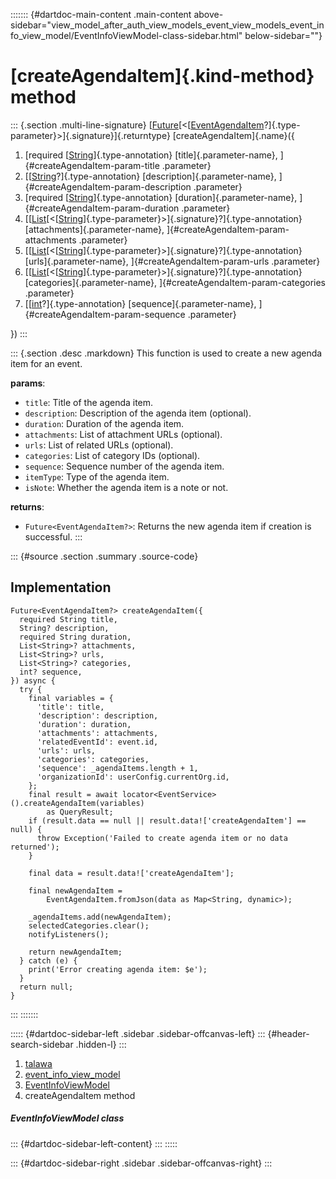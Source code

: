 ::::::: {#dartdoc-main-content .main-content above-sidebar="view_model_after_auth_view_models_event_view_models_event_info_view_model/EventInfoViewModel-class-sidebar.html" below-sidebar=""}
<div>

# [createAgendaItem]{.kind-method} method

</div>

::: {.section .multi-line-signature}
[[Future](https://api.flutter.dev/flutter/dart-core/Future-class.html)[\<[[EventAgendaItem](../../models_events_event_agenda_item/EventAgendaItem-class.html)?]{.type-parameter}\>]{.signature}]{.returntype}
[createAgendaItem]{.name}({

1.  [required
    [[String](https://api.flutter.dev/flutter/dart-core/String-class.html)]{.type-annotation}
    [title]{.parameter-name}, ]{#createAgendaItem-param-title
    .parameter}
2.  [[[String](https://api.flutter.dev/flutter/dart-core/String-class.html)?]{.type-annotation}
    [description]{.parameter-name},
    ]{#createAgendaItem-param-description .parameter}
3.  [required
    [[String](https://api.flutter.dev/flutter/dart-core/String-class.html)]{.type-annotation}
    [duration]{.parameter-name}, ]{#createAgendaItem-param-duration
    .parameter}
4.  [[[List](https://api.flutter.dev/flutter/dart-core/List-class.html)[\<[[String](https://api.flutter.dev/flutter/dart-core/String-class.html)]{.type-parameter}\>]{.signature}?]{.type-annotation}
    [attachments]{.parameter-name},
    ]{#createAgendaItem-param-attachments .parameter}
5.  [[[List](https://api.flutter.dev/flutter/dart-core/List-class.html)[\<[[String](https://api.flutter.dev/flutter/dart-core/String-class.html)]{.type-parameter}\>]{.signature}?]{.type-annotation}
    [urls]{.parameter-name}, ]{#createAgendaItem-param-urls .parameter}
6.  [[[List](https://api.flutter.dev/flutter/dart-core/List-class.html)[\<[[String](https://api.flutter.dev/flutter/dart-core/String-class.html)]{.type-parameter}\>]{.signature}?]{.type-annotation}
    [categories]{.parameter-name}, ]{#createAgendaItem-param-categories
    .parameter}
7.  [[[int](https://api.flutter.dev/flutter/dart-core/int-class.html)?]{.type-annotation}
    [sequence]{.parameter-name}, ]{#createAgendaItem-param-sequence
    .parameter}

})
:::

::: {.section .desc .markdown}
This function is used to create a new agenda item for an event.

**params**:

-   `title`: Title of the agenda item.
-   `description`: Description of the agenda item (optional).
-   `duration`: Duration of the agenda item.
-   `attachments`: List of attachment URLs (optional).
-   `urls`: List of related URLs (optional).
-   `categories`: List of category IDs (optional).
-   `sequence`: Sequence number of the agenda item.
-   `itemType`: Type of the agenda item.
-   `isNote`: Whether the agenda item is a note or not.

**returns**:

-   `Future<EventAgendaItem?>`: Returns the new agenda item if creation
    is successful.
:::

::: {#source .section .summary .source-code}
## Implementation

``` language-dart
Future<EventAgendaItem?> createAgendaItem({
  required String title,
  String? description,
  required String duration,
  List<String>? attachments,
  List<String>? urls,
  List<String>? categories,
  int? sequence,
}) async {
  try {
    final variables = {
      'title': title,
      'description': description,
      'duration': duration,
      'attachments': attachments,
      'relatedEventId': event.id,
      'urls': urls,
      'categories': categories,
      'sequence': _agendaItems.length + 1,
      'organizationId': userConfig.currentOrg.id,
    };
    final result = await locator<EventService>().createAgendaItem(variables)
        as QueryResult;
    if (result.data == null || result.data!['createAgendaItem'] == null) {
      throw Exception('Failed to create agenda item or no data returned');
    }

    final data = result.data!['createAgendaItem'];

    final newAgendaItem =
        EventAgendaItem.fromJson(data as Map<String, dynamic>);

    _agendaItems.add(newAgendaItem);
    selectedCategories.clear();
    notifyListeners();

    return newAgendaItem;
  } catch (e) {
    print('Error creating agenda item: $e');
  }
  return null;
}
```
:::
:::::::

::::: {#dartdoc-sidebar-left .sidebar .sidebar-offcanvas-left}
::: {#header-search-sidebar .hidden-l}
:::

1.  [talawa](../../index.html)
2.  [event_info_view_model](../../view_model_after_auth_view_models_event_view_models_event_info_view_model/)
3.  [EventInfoViewModel](../../view_model_after_auth_view_models_event_view_models_event_info_view_model/EventInfoViewModel-class.html)
4.  createAgendaItem method

##### EventInfoViewModel class

::: {#dartdoc-sidebar-left-content}
:::
:::::

::: {#dartdoc-sidebar-right .sidebar .sidebar-offcanvas-right}
:::
